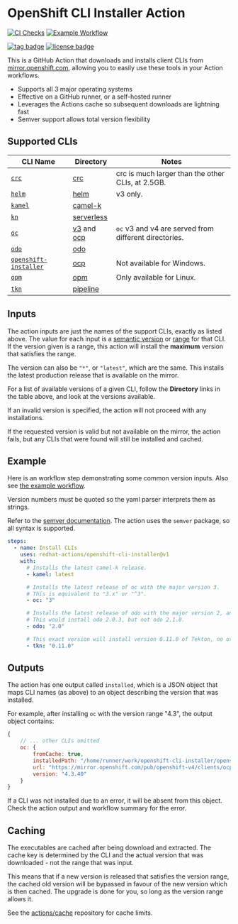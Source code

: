 # OpenShift CLI Installer Action

[![CI Checks](https://github.com/redhat-actions/openshift-cli-installer/workflows/CI%20Checks/badge.svg)](https://github.com/redhat-actions/openshift-cli-installer/actions?query=workflow%3A%22CI+Checks%22)
[![Example Workflow](https://github.com/redhat-actions/openshift-cli-installer/workflows/Example%20Workflow/badge.svg)](https://github.com/redhat-actions/openshift-cli-installer/actions?query=workflow%3A%22Example+Workflow%22)

[![tag badge](https://img.shields.io/github/v/tag/redhat-actions/openshift-cli-installer)](https://github.com/redhat-actions/openshift-cli-installer/tags)
[![license badge](https://img.shields.io/github/license/redhat-actions/openshift-cli-installer)](./LICENSE)

This is a GitHub Action that downloads and installs client CLIs from [mirror.openshift.com](https://mirror.openshift.com/pub/openshift-v4/clients/), allowing you to easily use these tools in your Action workflows.

- Supports all 3 major operating systems
- Effective on a GitHub runner, or a self-hosted runner
- Leverages the Actions cache so subsequent downloads are lightning fast
- Semver support allows total version flexibility

## Supported CLIs

| CLI Name | Directory | Notes |
| -------- | --------- | ----- |
| [`crc`](https://github.com/code-ready/crc)     | [crc](https://mirror.openshift.com/pub/openshift-v4/x86_64/clients/crc/) | crc is much larger than the other CLIs, at 2.5GB.
| [`helm`](https://github.com/helm/helm)  | [helm](https://mirror.openshift.com/pub/openshift-v4/x86_64/clients/helm) | v3 only.
| [`kamel`](https://github.com/apache/camel-k)   | [camel-k](https://mirror.openshift.com/pub/openshift-v4/x86_64/clients/camel-k) |
| [`kn`](https://github.com/knative/client)| [serverless](https://mirror.openshift.com/pub/openshift-v4/x86_64/clients/serverless) |
| [`oc`](https://github.com/openshift/oc) | [v3](https://mirror.openshift.com/pub/openshift-v3/clients/) and [ocp](https://mirror.openshift.com/pub/openshift-v4/x86_64/clients/ocp/) | `oc` v3 and v4 are served from different directories.
| [`odo`](https://github.com/openshift/odo) | [odo](https://mirror.openshift.com/pub/openshift-v4/x86_64/clients/odo/) |
| [`openshift-installer`](https://github.com/openshift/installer) | [ocp](https://mirror.openshift.com/pub/openshift-v4/x86_64/clients/ocp/) | Not available for Windows.
| [`opm`](https://docs.openshift.com/container-platform/4.6/cli_reference/opm-cli.html)     | [opm](https://mirror.openshift.com/pub/openshift-v4/x86_64/clients/opm/) | Only available for Linux.
| [`tkn`](https://github.com/tektoncd/cli) | [pipeline](https://mirror.openshift.com/pub/openshift-v4/x86_64/clients/pipeline) |

## Inputs

The action inputs are just the names of the support CLIs, exactly as listed above. The value for each input is a [semantic version](https://docs.npmjs.com/cli/v6/using-npm/semver#versions) or [range](https://docs.npmjs.com/cli/v6/using-npm/semver#ranges) for that CLI. If the version given is a range, this action will install the **maximum** version that satisfies the range.

The version can also be `"*"`, or `"latest"`, which are the same. This installs the latest production release that is available on the mirror.

For a list of available versions of a given CLI, follow the **Directory** links in the table above, and look at the versions available.

If an invalid version is specified, the action will not proceed with any installations.

If the requested version is valid but not available on the mirror, the action fails, but any CLIs that were found will still be installed and cached.

## Example

Here is an workflow step demonstrating some common version inputs. Also see [the example workflow](./.github/workflows/example.yml).

Version numbers must be quoted so the yaml parser interprets them as strings.

Refer to the [semver documentation](https://docs.npmjs.com/cli/v6/using-npm/semver#versions). The action uses the `semver` package, so all syntax is supported.

```yaml
steps:
  - name: Install CLIs
    uses: redhat-actions/openshift-cli-installer@v1
    with:
      # Installs the latest camel-k release.
      - kamel: latest

      # Installs the latest release of oc with the major version 3.
      # This is equivalent to "3.x" or "^3".
      - oc: "3"

      # Installs the latest release of odo with the major version 2, and the minor version 0.
      # This would install odo 2.0.3, but not odo 2.1.0.
      - odo: "2.0"

      # This exact version will install version 0.11.0 of Tekton, no other version.
      - tkn: "0.11.0"
```

## Outputs
The action has one output called `installed`, which is a JSON object that maps CLI names (as above) to an object describing the version that was installed.

For example, after installing `oc` with the version range "4.3", the output object contains:
```js
{
    // ... other CLIs omitted
    oc: {
        fromCache: true,
        installedPath: "/home/runner/work/openshift-cli-installer/openshift-cli-installer/openshift-bin/oc",
        url: "https://mirror.openshift.com/pub/openshift-v4/clients/ocp/4.3.40/openshift-client-linux-4.3.40.tar.gz",
        version: "4.3.40"
    }
}
```

If a CLI was not installed due to an error, it will be absent from this object. Check the action output and workflow summary for the error.

## Caching
The executables are cached after being download and extracted. The cache key is determined by the CLI and the actual version that was downloaded - not the range that was input.

This means that if a new version is released that satisfies the version range, the cached old version will be bypassed in favour of the new version which is then cached. The upgrade is done for you, so long as the version range allows it.

See the [actions/cache](https://github.com/actions/cache) repository for cache limits.

